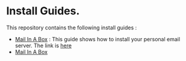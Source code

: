 # Install Guides.  
This repository contains the following install guides :  
- [Mail In A Box](./mail-in-box)  :
  This guide shows how to install your personal email server. The link is [here](./mail-in-box)
- [Mail In A Box](./mail-in-a-box)
